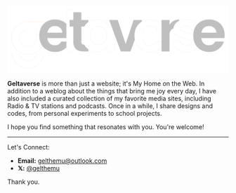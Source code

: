  ![Welcome to Geltaverse!](mg_light.png "Geltaverse")

**Geltaverse** is more than just a website; it's My Home on the Web. In addition to a weblog about the things that bring me joy every day, I have also included a curated collection of my favorite media sites, including Radio & TV stations and podcasts. Once in a while, I share designs and codes, from personal experiments to school projects.

I hope you find something that resonates with you. You're welcome!

----------

Let's Connect:

- **Email:** [gelthemu@outlook.com](mailto:gelthemu@outlook.com)
- **𝕏:** [@gelthemu](https://x.com/gelthemu)

Thank you.
